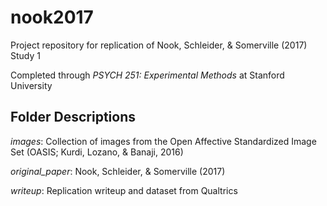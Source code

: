 # nook2017

Project repository for replication of Nook, Schleider, & Somerville (2017) Study 1

Completed through _PSYCH 251: Experimental Methods_ at Stanford University

## Folder Descriptions

_images_: Collection of images from the Open Affective Standardized Image Set (OASIS; Kurdi, Lozano, & Banaji, 2016)

_original_paper_: Nook, Schleider, & Somerville (2017)

_writeup_: Replication writeup and dataset from Qualtrics